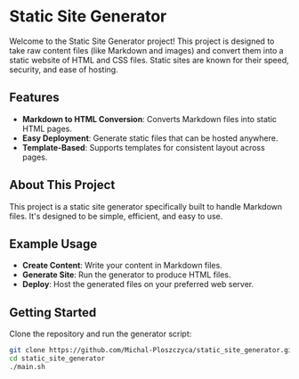 # Static Site Generator

Welcome to the Static Site Generator project! This project is designed to take raw content files (like Markdown and images) and convert them into a static website of HTML and CSS files. Static sites are known for their speed, security, and ease of hosting.

## Features

- **Markdown to HTML Conversion**: Converts Markdown files into static HTML pages.
- **Easy Deployment**: Generate static files that can be hosted anywhere.
- **Template-Based**: Supports templates for consistent layout across pages.

## About This Project

This project is a static site generator specifically built to handle Markdown files. It's designed to be simple, efficient, and easy to use.

## Example Usage

- **Create Content**: Write your content in Markdown files.
- **Generate Site**: Run the generator to produce HTML files.
- **Deploy**: Host the generated files on your preferred web server.

## Getting Started

Clone the repository and run the generator script:

```bash
git clone https://github.com/Michal-Ploszczyca/static_site_generator.git
cd static_site_generator
./main.sh
